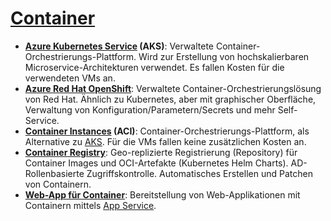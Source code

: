 # [Container]

* **[Azure Kubernetes Service] (AKS)**: Verwaltete
    Container-Orchestrierungs-Plattform. Wird zur Erstellung von hochskalierbaren
    Microservice-Architekturen verwendet. Es fallen Kosten für die verwendeten
    VMs an.
* **[Azure Red Hat OpenShift]**: Verwaltete Container-Orchestrierungslösung von
    Red Hat. Ähnlich zu Kubernetes, aber mit graphischer Oberfläche, Verwaltung
    von Konfiguration/Parametern/Secrets und mehr Self-Service.
* **[Container Instances] (ACI)**: Container-Orchestrierungs-Plattform, als
    Alternative zu [AKS](#AKS). Für die VMs fallen keine zusätzlichen Kosten an.
* **[Container Registry]**: Geo-replizierte Registrierung (Repository) für
    Container Images und OCI-Artefakte (Kubernetes Helm Charts).
    AD-Rollenbasierte Zugriffskontrolle. Automatisches Erstellen und Patchen von
    Containern.
* **[Web-App für Container]**: Bereitstellung von Web-Applikationen mit
    Containern mittels [App Service](/compute.md).

[Container]: https://azure.microsoft.com/de-de/services/#containers
[Azure Kubernetes Service]: https://azure.microsoft.com/de-de/services/kubernetes-service/
[Azure Red Hat OpenShift]: https://azure.microsoft.com/de-de/services/openshift/
[Container Instances]: https://azure.microsoft.com/de-de/services/container-instances/
[Container Registry]: https://azure.microsoft.com/de-de/services/container-registry/
[Web-App für Container]: https://azure.microsoft.com/de-de/services/app-service/containers/
